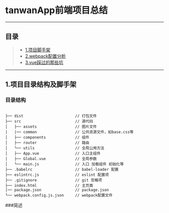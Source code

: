 ﻿# tanwanApp前端项目总结

---------------
## 目录
>* [1.项目脚手架](#项目脚手架)
>* [2.webpack配置分析](#webpack配置分析)
>* [3.vue踩过的那些坑](#vue踩过的那些坑)

-----------------

## 1.项目目录结构及脚手架 
<a name="项目脚手架">

### 目录结构
```shell

├── dist                       // 打包文件
├── src                        // 源代码
│   ├── assets                 // 图片文件
|   |── common	               // 公共资源文件，如base.css等
│   ├── components             // 组件
│   ├── router                 // 路由
│   └── utils                  // 全局公用方法  
│   ├── App.vue                // 入口主组件
|   ├── Global.vue             // 全局参数
│   └── main.js                // 入口 加载组件 初始化等
├── .babelrc                   // babel-loader 配置
├── eslintrc.js                // eslint 配置项
├── .gitignore                 // git 忽略项
├── index.html                 // 主页面
|── package.json               // package.json
└── webpack.config.js.json     // webpack配置文件
```
###简述



<!-- ## 2.webpack配置分析
<a name="webpack配置分析">

## 3.vue中的那些坑 
<a name="vue踩过的那些坑"> -->